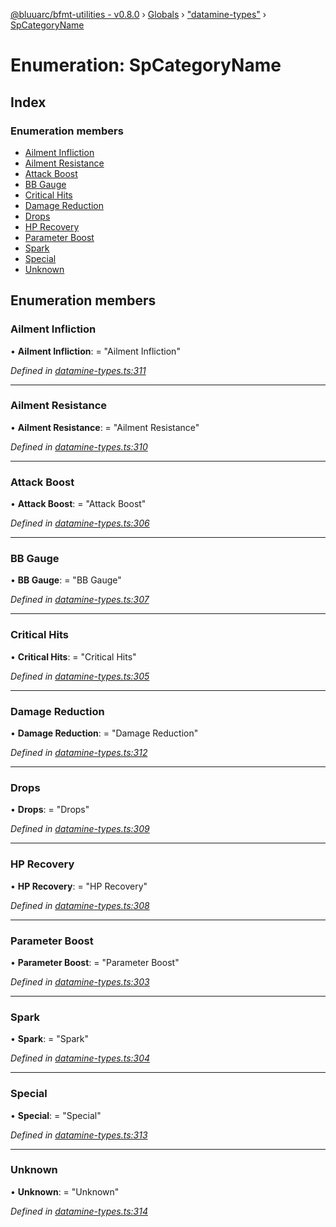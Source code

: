 [@bluuarc/bfmt-utilities - v0.8.0](../README.md) › [Globals](../globals.md) › ["datamine-types"](../modules/_datamine_types_.md) › [SpCategoryName](_datamine_types_.spcategoryname.md)

# Enumeration: SpCategoryName

## Index

### Enumeration members

* [Ailment Infliction](_datamine_types_.spcategoryname.md#ailment-infliction)
* [Ailment Resistance](_datamine_types_.spcategoryname.md#ailment-resistance)
* [Attack Boost](_datamine_types_.spcategoryname.md#attack-boost)
* [BB Gauge](_datamine_types_.spcategoryname.md#bb-gauge)
* [Critical Hits](_datamine_types_.spcategoryname.md#critical-hits)
* [Damage Reduction](_datamine_types_.spcategoryname.md#damage-reduction)
* [Drops](_datamine_types_.spcategoryname.md#drops)
* [HP Recovery](_datamine_types_.spcategoryname.md#hp-recovery)
* [Parameter Boost](_datamine_types_.spcategoryname.md#parameter-boost)
* [Spark](_datamine_types_.spcategoryname.md#spark)
* [Special](_datamine_types_.spcategoryname.md#special)
* [Unknown](_datamine_types_.spcategoryname.md#unknown)

## Enumeration members

###  Ailment Infliction

• **Ailment Infliction**: = "Ailment Infliction"

*Defined in [datamine-types.ts:311](https://github.com/BluuArc/bfmt-utilities/blob/master/src/datamine-types.ts#L311)*

___

###  Ailment Resistance

• **Ailment Resistance**: = "Ailment Resistance"

*Defined in [datamine-types.ts:310](https://github.com/BluuArc/bfmt-utilities/blob/master/src/datamine-types.ts#L310)*

___

###  Attack Boost

• **Attack Boost**: = "Attack Boost"

*Defined in [datamine-types.ts:306](https://github.com/BluuArc/bfmt-utilities/blob/master/src/datamine-types.ts#L306)*

___

###  BB Gauge

• **BB Gauge**: = "BB Gauge"

*Defined in [datamine-types.ts:307](https://github.com/BluuArc/bfmt-utilities/blob/master/src/datamine-types.ts#L307)*

___

###  Critical Hits

• **Critical Hits**: = "Critical Hits"

*Defined in [datamine-types.ts:305](https://github.com/BluuArc/bfmt-utilities/blob/master/src/datamine-types.ts#L305)*

___

###  Damage Reduction

• **Damage Reduction**: = "Damage Reduction"

*Defined in [datamine-types.ts:312](https://github.com/BluuArc/bfmt-utilities/blob/master/src/datamine-types.ts#L312)*

___

###  Drops

• **Drops**: = "Drops"

*Defined in [datamine-types.ts:309](https://github.com/BluuArc/bfmt-utilities/blob/master/src/datamine-types.ts#L309)*

___

###  HP Recovery

• **HP Recovery**: = "HP Recovery"

*Defined in [datamine-types.ts:308](https://github.com/BluuArc/bfmt-utilities/blob/master/src/datamine-types.ts#L308)*

___

###  Parameter Boost

• **Parameter Boost**: = "Parameter Boost"

*Defined in [datamine-types.ts:303](https://github.com/BluuArc/bfmt-utilities/blob/master/src/datamine-types.ts#L303)*

___

###  Spark

• **Spark**: = "Spark"

*Defined in [datamine-types.ts:304](https://github.com/BluuArc/bfmt-utilities/blob/master/src/datamine-types.ts#L304)*

___

###  Special

• **Special**: = "Special"

*Defined in [datamine-types.ts:313](https://github.com/BluuArc/bfmt-utilities/blob/master/src/datamine-types.ts#L313)*

___

###  Unknown

• **Unknown**: = "Unknown"

*Defined in [datamine-types.ts:314](https://github.com/BluuArc/bfmt-utilities/blob/master/src/datamine-types.ts#L314)*
